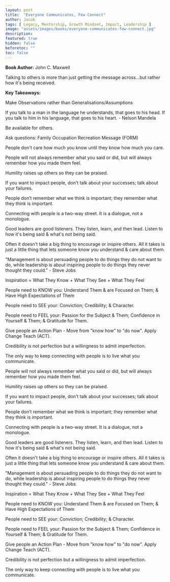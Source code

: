 ```yaml
---
layout: post
title:  "Everyone Communicates, Few Connect"
author: Jacob
tags: [ Legacy, Mentorship, Growth Mindset, Impact, Leadership ]
image: "assets/images/books/everyone-communicates-few-connect.jpg"
description:
featured: true
hidden: false
beforetoc: ""
toc: false
---
```


**Book Author:** John C. Maxwell

Talking to others is more than just getting the message across...but rather how it's being received.

**Key Takeaways:**

Make Observations rather than Generalisations/Assumptions

If you talk to a man in the language he understands, that goes to his head. If you talk to him in his language, that goes to his heart. - Nelson Mandela

Be available for others.

Ask questions: Family Occupation Recreation Message (FORM)

People don't care how much you know until they know how much you care.

People will not always remember what you said or did, but will always remember how you made them feel.

Humility raises up others so they can be praised.

If you want to impact people, don't talk about your successes; talk about your failures.

People don’t remember what we think is important; they remember what they think is important.

Connecting with people is a two-way street. It is a dialogue, not a monologue.

Good leaders are good listeners. They listen, learn, and then lead. Listen to how it's being said & what's not being said.

Often it doesn't take a big thing to encourage or inspire others. All it takes is just a little thing that lets someone know you understand & care about them.

"Management is about persuading people to do things they do not want to do, while leadership is about inspiring people to do things they never thought they could." - Steve Jobs

Inspiration = What They Know + What They See + What They Feel

People need to KNOW you: Understand Them & are Focused on Them; & Have High Expectations of Them

People need to SEE your: Conviction; Credibility; & Character.

People need to FEEL your: Passion for the Subject & Them; Confidence in Yourself & Them; & Gratitude for Them.

Give people an Action Plan - Move from "know how" to "do now". Apply Change Teach (ACT).

Credibility is not perfection but a willingness to admit imperfection.

The only way to keep connecting with people is to live what you communicate.

People will not always remember what you said or did, but will always remember how you made them feel.

Humility raises up others so they can be praised.

If you want to impact people, don't talk about your successes; talk about your failures.

People don’t remember what we think is important; they remember what they think is important.

Connecting with people is a two-way street. It is a dialogue, not a monologue.

Good leaders are good listeners. They listen, learn, and then lead. Listen to how it's being said & what's not being said.

Often it doesn't take a big thing to encourage or inspire others. All it takes is just a little thing that lets someone know you understand & care about them.

"Management is about persuading people to do things they do not want to do, while leadership is about inspiring people to do things they never thought they could." - Steve Jobs

Inspiration = What They Know + What They See + What They Feel

People need to KNOW you: Understand Them & are Focused on Them; & Have High Expectations of Them

People need to SEE your: Conviction; Credibility; & Character.

People need to FEEL your: Passion for the Subject & Them; Confidence in Yourself & Them; & Gratitude for Them.

Give people an Action Plan - Move from "know how" to "do now". Apply Change Teach (ACT).

Credibility is not perfection but a willingness to admit imperfection.

The only way to keep connecting with people is to live what you communicate.
